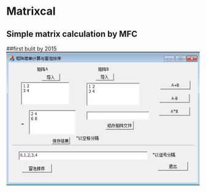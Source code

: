 # Matrixcal
## Simple matrix calculation by MFC<br>
##first bulit by 2015<br>
![img](https://github.com/sjm1992st/Matrixcal/blob/master/matrix.PNG)
